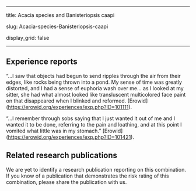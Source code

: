 ﻿---

title: Acacia species and Banisteriopsis caapi

slug: Acacia-species-Banisteriopsis-caapi

display\_grid: false

---

## Experience reports

“…I saw that objects had begun to send ripples through the air from their edges, like rocks being thrown into a pond. My sense of time was greatly distorted, and I had a sense of euphoria wash over me… as I looked at my sitter, she had what almost looked like transluscent multicolored face paint on that disappeared when I blinked and reformed. [Erowid] (<https://erowid.org/experiences/exp.php?ID=101111>).

“…I remember through sobs saying that I just wanted it out of me and I wanted it to be done, referring to the pain and loathing, and at this point I vomited what little was in my stomach.” [Erowid] (<https://erowid.org/experiences/exp.php?ID=101421>). 


## Related research publications

We are yet to identify a research publication reporting on this combination. If you know of a publication that demonstrates the risk rating of this combination, please share the publication with us.


